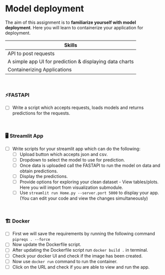 # Model deployment 


The aim of this assignment is to **familiarize yourself with model deployment**. Here you will learn to containerize your application for deployment.

| Skills |
| ------- |
| API to post requests |
| A simple app UI for prediction & displaying data charts |
| Containerizing Applications |

<br>

### ⚡FASTAPI 

- [ ] Write a script which accepts requests, loads models and returns predictions for the requests.

<br>      

### 🖥️	Streamlit App

- [ ] Write scripts for your streamlit app which can do the following:
  - [ ] Upload button which accepts json and csv.
  - [ ] Dropdown to select the model to use for prediction.
  - [ ] Once data is uploaded call the FASTAPI to run the model on data and obtain predictions.
  - [ ] Display the predictions.
  - [ ] Provide options for exploring your clean dataset - View tables/plots. Here you will import from visualization submodule.
  - [ ] Use `streamlit run Home.py --server.port 5000` to display your app. (You can edit your code and view the changes simultaneously)

<br>      
     
### 🏗️ Docker

- [ ] First we will save the requirements by running the following command `pipreqs . --force`
- [ ] Now update the Dockerfile script.
- [ ] After updating the Dockerfile script run `docker build .` in terminal.
- [ ] Check your docker UI and check if the image has been created.
- [ ] Now use `docker run` command to run the container.
- [ ] Click on the URL and check if you are able to view and run the app.
